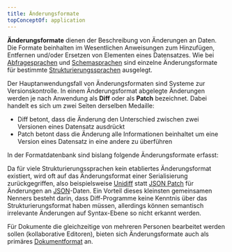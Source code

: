 ```yaml
---
title: Änderungsformate
topConceptOf: application
---
```


**Änderungsformate** dienen der Beschreibung von Änderungen an Daten. Die Formate beinhalten im Wesentlichen Anweisungen zum Hinzufügen, Entfernen und/oder Ersetzen von Elementen eines Datensatzes. Wie bei [Abfragesprachen](query) und [Schemasprachen](../schema/language) sind einzelne Änderungsformate für bestimmte [Strukturierungssprachen](structure) ausgelegt.

Der Hauptanwendungsfall von Änderungsformaten sind Systeme zur Versionskontrolle.  In einem Änderungsformat abgelegte Änderungen werden je nach Anwendung als **Diff** oder als **Patch** bezeichnet. Dabei handelt es sich um zwei Seiten derselben Medaille:

* Diff betont, dass die Änderung den Unterschied zwischen zwei Versionen eines Datensatz ausdrückt
* Patch betont dass die Änderung alle Informationen beinhaltet um eine Version eines Datensatz in eine andere zu überführen

In der Formatdatenbank sind bislang folgende Änderungsformate erfasst:

<application-table application="patch" title="Änderungsformat"/>

Da für viele Strukturierungssprachen kein etabliertes Änderungsformat existiert, wird oft auf das Änderungsformat einer Serialisierung zurückgegriffen, also beispielsweise [Unidiff](unidiff) statt [JSON Patch](json-patch) für Änderungen an [JSON](json)-Daten. Ein Vorteil dieses kleinsten gemeinsamen Nenners besteht darin, dass Diff-Programme keine Kenntnis über das Strukturierungsformat haben müssen, allerdings können semantisch irrelevante Änderungen auf Syntax-Ebene so nicht erkannt werden.

Für Dokumente die gleichzeitige von mehreren Personen bearbeitet werden sollen (kollaborative Editoren), bieten sich Änderungsformate auch als primäres [Dokumentformat](application/documents) an.
